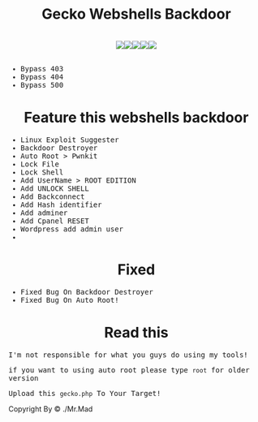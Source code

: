 
<div align="center"><h1>Gecko Webshells Backdoor</h1></div>
<br>
<div align="center">
  <img src="https://img.shields.io/badge/Telegram-2CA5E0?style=for-the-badge&logo=telegram&logoColor=white"><img src="https://img.shields.io/badge/-Hackerrank-2EC866?style=for-the-badge&logo=HackerRank&logoColor=white"><img src="https://img.shields.io/badge/LinkedIn-0077B5?style=for-the-badge&logo=linkedin&logoColor=white"><img src="https://img.shields.io/badge/Medium-12100E?style=for-the-badge&logo=medium&logoColor=white"><img src="https://img.shields.io/badge/GitHub-100000?style=for-the-badge&logo=github&logoColor=white">
 </div>
<br>

<samp>

* Bypass 403
* Bypass 404
* Bypass 500
  
</samp>

<div align="center"><h1>Feature this webshells backdoor</h1></div>

<samp>

* Linux Exploit Suggester
* Backdoor Destroyer
* Auto Root > Pwnkit 
* Lock File
* Lock Shell
* Add UserName > ROOT EDITION
* Add UNLOCK SHELL
* Add Backconnect
* Add Hash identifier
* Add adminer
* Add Cpanel RESET
* Wordpress add admin user
* 
  
</samp>
  
<div align="center"><h1>Fixed</h1></div>

<samp>
  
* Fixed Bug On Backdoor Destroyer
* Fixed Bug On Auto Root!

</samp>

<div align="center"><h1>Read this</h1></div>

<samp>

I'm not responsible for what you guys do using my tools!

if you want to using auto root please type `root` for older version

Upload this `gecko.php` To Your Target!


</samp>
Copyright By &copy; ./Mr.Mad
